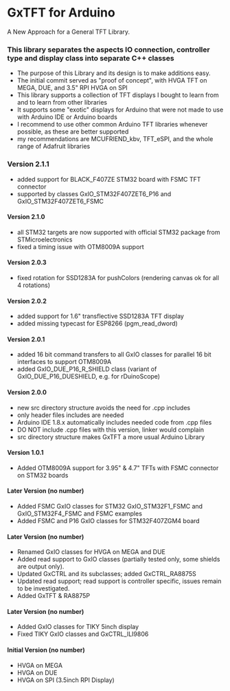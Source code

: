 # GxTFT for Arduino

A New Approach for a General TFT Library.

### This library separates the aspects IO connection, controller type and display class into separate C++ classes

- The purpose of this Library and its design is to make additions easy.
- The initial commit served as "proof of concept", with HVGA TFT on MEGA, DUE, and 3.5" RPI HVGA on SPI
- This library supports a collection of TFT displays I bought to learn from and to learn from other libraries
- It supports some "exotic" displays for Arduino that were not made to use with Arduino IDE or Arduino boards
- I recommend to use other common Arduino TFT libraries whenever possible, as these are better supported
- my recommendations are MCUFRIEND_kbv, TFT_eSPI, and the whole range of Adafruit libraries

### Version 2.1.1
- added support for BLACK_F407ZE STM32 board with FSMC TFT connector
- supported by classes GxIO_STM32F407ZET6_P16 and GxIO_STM32F407ZET6_FSMC
#### Version 2.1.0
- all STM32 targets are now supported with official STM32 package from STMicroelectronics
- fixed a timing issue with OTM8009A support
#### Version 2.0.3
- fixed rotation for SSD1283A for pushColors (rendering canvas ok for all 4 rotations)
#### Version 2.0.2
- added support for 1.6" transflective SSD1283A TFT display
- added missing typecast for ESP8266 (pgm_read_dword)
#### Version 2.0.1
- added 16 bit command transfers to all GxIO classes for parallel 16 bit interfaces to support OTM8009A
- added GxIO_DUE_P16_R_SHIELD class (variant of GxIO_DUE_P16_DUESHIELD, e.g. for rDuinoScope)
#### Version 2.0.0
- new src directory structure avoids the need for .cpp includes
- only header files includes are needed
- Arduino IDE 1.8.x automatically includes needed code from .cpp files
- DO NOT include .cpp files with this version, linker would complain
- src directory structure makes GxTFT a more usual Arduino Library
#### Version 1.0.1
- Added OTM8009A support for 3.95" & 4.7" TFTs with FSMC connector on STM32 boards
#### Later Version (no number)
- Added FSMC GxIO classes for STM32 GxIO_STM32F1_FSMC and GxIO_STM32F4_FSMC and FSMC examples
- Added FSMC and P16 GxIO classes for STM32F407ZGM4 board
#### Later Version (no number)
- Renamed GxIO classes for HVGA on MEGA and DUE
- Added read support to GxIO classes (partially tested only, some shields are output only).
- Updated GxCTRL and its subclasses; added GxCTRL_RA8875S
- Updated read support; read support is controller specific, issues remain to be investigated.
- Added GxTFT & RA8875P
#### Later Version (no number)
- Added GxIO classes for TIKY 5inch display
- Fixed TIKY GxIO classes and GxCTRL_ILI9806
#### Initial Version (no number)
* HVGA on MEGA
* HVGA on DUE
* HVGA on SPI (3.5inch RPI Display)
